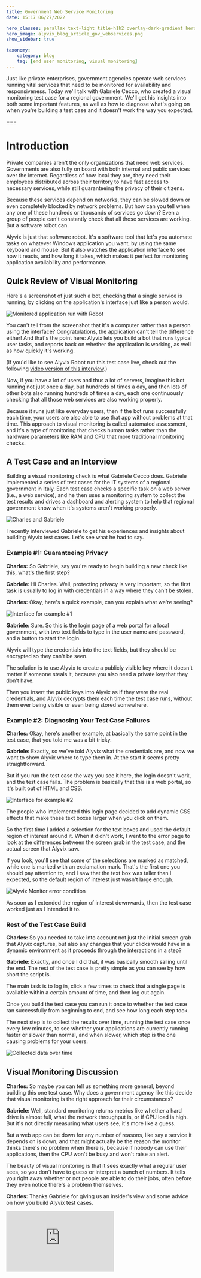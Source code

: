 ```yaml
---
title: Government Web Service Monitoring
date: 15:17 06/27/2022

hero_classes: parallax text-light title-h1h2 overlay-dark-gradient hero-large
hero_image: alyvix_blog_article_gov_webservices.png
show_sidebar: true

taxonomy:
    category: blog
    tag: [end user monitoring, visual monitoring]
---
```


<!--BLOG ABSTRACT-->

Just like private enterprises, government agencies operate web services running vital services that need to be monitored for availability and responsiveness.  Today we'll talk with Gabriele Cecco, who created a visual monitoring test case for a regional government.  We'll get his insights into both some important features, as well as how to diagnose what's going on when you're building a test case and it doesn't work the way you expected.

===

<!--BLOG ARTICLE-->

# Introduction

Private companies aren't the only organizations that need web services.  Governments are also fully on board with both internal and public services over the internet.  Regardless of how local they are, they need their employees distributed across their territory to have fast access to necessary services, while still guaranteeing the privacy of their citizens.

Because these services depend on networks, they can be slowed down or even completely blocked by network problems.  But how can you tell when any one of these hundreds or thousands of services go down?  Even a group of people can't constantly check that all those services are working.  But a software robot can.

Alyvix is just that software robot.  It's a software tool that let's you automate tasks on whatever Windows application you want, by using the same keyboard and mouse.  But it also watches the application interface to see how it reacts, and how long it takes, which makes it perfect for monitoring application availability and performance.


## Quick Review of Visual Monitoring

Here's a screenshot of just such a bot, checking that a single service is running, by clicking on the application's interface just like
a person would.

![Monitored application run with Robot](alyvix_blog_article_gov_webservices01.png)

You can't tell from the screenshot that it's a computer rather than a person using the interface?  Congratulations, the application can't tell the difference either!  And that's the point here:  Alyvix lets you build a bot that runs typical user tasks, and reports back on whether the application is working, as well as how quickly it's working.

(If you'd like to see Alyvix Robot run this test case live, check out the following [video version of this interview](https://youtu.be/d51Sb2EHkoE).)

Now, if you have a lot of users and thus a lot of servers, imagine this bot running not just once a day, but hundreds of times a day, and then lots of other bots also running hundreds of times a day, each one continuously checking that all those web services are also working properly.

Because it runs just like everyday users, then if the bot runs successfully each time, your users are also able to use that app without problems at that time.  This approach to visual monitoring is called automated assessment, and it's a type of
monitoring that checks human tasks rather than the hardware parameters like RAM and CPU that more traditional monitoring checks.


## A Test Case and an Interview

Building a visual monitoring check is what Gabriele Cecco does.  Gabriele implemented a series of test cases for the IT systems of a regional government in Italy.  Each test case checks a specific task on a web server (i.e., a web service), and he then uses a monitoring system to collect the test results and drives a dashboard and alerting system to help that regional government know when it's systems aren't working properly.

![Charles and Gabriele](alyvix_blog_article_gov_webservices02.png)

I recently interviewed Gabriele to get his experiences and insights about building Alyvix test cases.  Let's see what he had to say.


### Example #1:  Guaranteeing Privacy

**Charles:**  So Gabriele, say you're ready to begin building a new check like this,
what's the first step?

**Gabriele:**  Hi Charles.  Well, protecting privacy is very important, so the first task is usually to log in with credentials in a way where they can't be stolen.

**Charles:**  Okay, here's a quick example, can you explain what we're seeing?

![Interface for example #1](alyvix_blog_article_gov_webservices03.png)

**Gabriele:**  Sure.  So this is the login page of a web portal for a local government, with two text fields to type in the user name and password, and a button to start the login.

Alyvix will type the credentials into the text fields, but they should be encrypted so they can't be seen.

The solution is to use Alyvix to create a publicly visible key where it doesn't matter if someone steals it, because you also need a private key that they don't have.

Then you insert the public keys into Alyvix as if they were the real credentials, and Alyvix decrypts them each time the test case runs, without them ever being visible or even being stored somewhere.


### Example #2:  Diagnosing Your Test Case Failures

**Charles:**  Okay, here's another example, at basically the same point in the test case, that you told me was a bit tricky.

**Gabriele:**  Exactly, so we've told Alyvix what the credentials are, and now we want to show Alyvix where to type them in.  At the start it seems pretty straightforward.

But if you run the test case the way you see it here, the login doesn't work, and the test case fails.  The problem is basically that this is a web portal, so it's built out of HTML and CSS.

![Interface for example #2](alyvix_blog_article_gov_webservices04.png)

The people who implemented this login page decided to add dynamic CSS effects that make these text boxes larger when you click on them.

So the first time I added a selection for the text boxes and used the default region of interest around it.  When it didn't work, I went to the error page to look at the differences between the screen grab in the test case, and the actual screen that Alyvix saw.

If you look, you'll see that some of the selections are marked as matched, while one is marked with an exclamation mark.  That's the first one you should pay attention to, and I saw that the text box was taller than I expected, so the default region of interest just wasn't large enough.

![Alyvix Monitor error condition](alyvix_blog_article_gov_webservices05.png)

As soon as I extended the region of interest downwards, then the test case worked just as I intended it to.


###  Rest of the Test Case Build

**Charles:**  So you needed to take into account not just the initial screen grab that Alyvix captures, but also any changes that your clicks would have in a dynamic environment as it proceeds through the interactions in a step?

**Gabriele:**  Exactly, and once I did that, it was basically smooth sailing until the end.  The rest of the test case is pretty simple as you can see by how short the script is.

The main task is to log in, click a few times to check that a single page is available within a certain amount of time, and then log out again.

Once you build the test case you can run it once to whether the test case ran successfully from beginning to end, and see how long each step took.

The next step is to collect the results over time, running the test case once every few minutes, to see whether your applications are currently running faster or slower than normal, and when slower, which step is the one causing problems for your users.

![Collected data over time](alyvix_blog_article_gov_webservices06.png)


## Visual Monitoring Discussion

**Charles:**  So maybe you can tell us something more general, beyond building this one test case. Why does a government agency like this decide that visual monitoring is the right approach for their circumstances?

**Gabriele:**  Well, standard monitoring returns metrics like whether a hard drive is almost full, what the network throughput is, or if CPU load is high.  But it's not directly measuring what users see, it's more like a guess.

But a web app can be down for any number of reasons, like say a service it depends on is down, and that might actually be the reason the monitor thinks there's no problem when there is, because if nobody can use their applications, then the CPU won't be busy and won't raise an alert.

The beauty of visual monitoring is that it sees exactly what a regular user sees, so you don't have to guess or interpret a bunch of numbers.  It tells you right away whether or not people are able to do their jobs, often before they even notice there's a problem themselves.

**Charles:** Thanks Gabriele for giving us an insider's view and some advice on how you build Alyvix test cases.

<iframe width="288" height="162" src="https://www.youtube.com/embed/d51Sb2EHkoE?color=white&rel=0" frameborder="0" allow="accelerometer; autoplay; encrypted-media; gyroscope; picture-in-picture" allowfullscreen></iframe>
